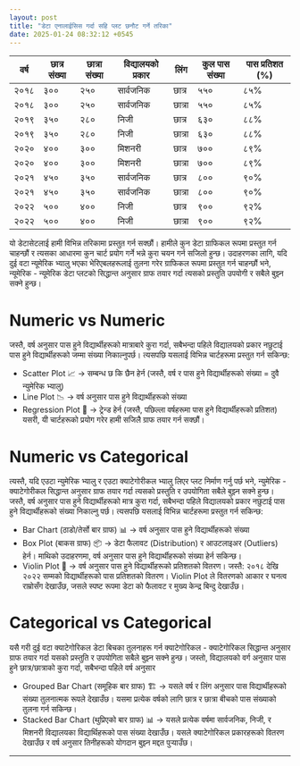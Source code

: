 ```yaml
---
layout: post
title: "डेटा एनालाईसिस गर्दा सहि प्लट छनौट गर्ने तरिका"
date: 2025-01-24 08:32:12 +0545
---
```


| वर्ष  | छात्र संख्या | छात्रा संख्या | विद्यालयको प्रकार | लिंग    | कुल पास संख्या | पास प्रतिशत (%) |
|-------|--------------|---------------|-------------------|---------|-----------------|------------------|
| २०१८  | ३००          | २५०           | सार्वजनिक        | छात्र   | ५५०             | ८५%              |
| २०१८  | ३००          | २५०           | सार्वजनिक        | छात्रा  | ५५०             | ८५%              |
| २०१९  | ३५०          | २८०           | निजी             | छात्र   | ६३०             | ८८%              |
| २०१९  | ३५०          | २८०           | निजी             | छात्रा  | ६३०             | ८८%              |
| २०२०  | ४००          | ३००           | मिशनरी           | छात्र   | ७००             | ८९%              |
| २०२०  | ४००          | ३००           | मिशनरी           | छात्रा  | ७००             | ८९%              |
| २०२१  | ४५०          | ३५०           | सार्वजनिक        | छात्र   | ८००             | ९०%              |
| २०२१  | ४५०          | ३५०           | सार्वजनिक        | छात्रा  | ८००             | ९०%              |
| २०२२  | ५००          | ४००           | निजी             | छात्र   | ९००             | ९२%              |
| २०२२  | ५००          | ४००           | निजी             | छात्रा  | ९००             | ९२%              |

यो डेटासेटलाई हामी विभिन्न तरिकामा प्रस्तुत गर्न सक्छौं। हामीले कुन डेटा ग्राफिकल रूपमा प्रस्तुत गर्न चाहन्छौं र त्यसका आधारमा कुन चार्ट प्रयोग गर्ने भन्ने कुरा चयन गर्न सजिलो हुन्छ। उदाहरणका लागि, यदि दुई वटा न्यूमेरिक भ्यालु भएका भेरिएबलहरूलाई तुलना गरेर ग्राफिकल रूपमा प्रस्तुत गर्न चाहन्छौं भने, न्यूमेरिक - न्यूमेरिक डेटा प्लटको सिद्धान्त अनुसार ग्राफ तयार गर्दा त्यसको प्रस्तुति उपयोगी र सबैले बुझ्न सक्ने हुन्छ।

# Numeric vs Numeric
जस्तै, वर्ष अनुसार पास हुने विद्यार्थीहरूको मात्राबारे कुरा गर्दा, सबैभन्दा पहिले विद्यालयको प्रकार नछुटाई पास हुने विद्यार्थीहरूको जम्मा संख्या निकाल्नुपर्छ। त्यसपछि यसलाई विभिन्न चार्टहरूमा प्रस्तुत गर्न सकिन्छ:
- Scatter Plot 📈 → सम्बन्ध छ कि छैन हेर्न (जस्तै, वर्ष र पास हुने विद्यार्थीहरूको संख्या = दुवै न्युमेरिक भ्यालु)
- Line Plot 📉 → वर्ष अनुसार पास हुने विद्यार्थीहरूको संख्या
- Regression Plot 📏 → ट्रेन्ड हेर्न (जस्तै, पछिल्ला वर्षहरूमा पास हुने विद्यार्थीहरूको प्रतिशत)
यसरी, यी चार्टहरूको प्रयोग गरेर हामी सजिलै ग्राफ तयार गर्न सक्छौं।

# Numeric vs Categorical

त्यस्तै, यदि एउटा न्युमेरिक भ्यालु र एउटा क्याटेगोरीकल भ्यालु लिएर प्लट निर्माण गर्नु पर्छ भने, न्युमेरिक - क्याटेगोरीकल सिद्धान्त अनुसार ग्राफ तयार गर्दा त्यसको प्रस्तुति र उपयोगिता सबैले बुझ्न सक्ने हुन्छ। जस्तै, वर्ष अनुसार पास हुने विद्यार्थीहरूको मात्र कुरा गर्दा, सबैभन्दा पहिले विद्यालयको प्रकार नछुटाई पास हुने विद्यार्थीहरूको संख्या निकाल्नु पर्छ। त्यसपछि यसलाई विभिन्न चार्टहरूमा प्रस्तुत गर्न सकिन्छ:
- Bar Chart (ठाडो/तेर्सो बार ग्राफ) 📊 → वर्ष अनुसार पास हुने विद्यार्थीहरूको संख्या
- Box Plot (बाकस ग्राफ) 📦 → डेटा फैलावट (Distribution) र आउटलाइअर (Outliers) हेर्न। माथिको उदाहरणमा, वर्ष अनुसार पास हुने विद्यार्थीहरूको संख्या हेर्न सकिन्छ।
- Violin Plot 🎻 → वर्ष अनुसार पास हुने विद्यार्थीहरूको प्रतिशतको वितरण। जस्तै: २०१८ देखि २०२२ सम्मको विद्यार्थीहरूको पास प्रतिशतको वितरण। Violin Plot ले वितरणको आकार र घनत्व राम्रोसँग देखाउँछ, जसले स्पष्ट रूपमा डेटा को फैलावट र मुख्य केन्द्र बिन्दु देखाउँछ।

# Categorical vs Categorical
यसै गरी दुई वटा क्याटेगोरिकल डेटा बिचका तुलनाहरू गर्न क्याटेगोरिकल - क्याटेगोरिकल सिद्धान्त अनुसार ग्राफ तयार गर्दा यसको प्रस्तुति र उपयोगिता सबैले बुझ्न सक्ने हुन्छ। जस्तो, विद्यालयको वर्ग अनुसार पास हुने छात्र/छात्राको कुरा गर्दा, सबैभन्दा पहिले वर्ष अनुसार 
- Grouped Bar Chart (समूहिक बार ग्राफ) 🏗 → यसले वर्ष र लिंग अनुसार पास विद्यार्थीहरूको संख्या तुलनात्मक रूपले देखाउँछ। यसमा प्रत्येक वर्षको लागि छात्र र छात्रा बीचको पास संख्याको तुलना गर्न सकिन्छ।
- Stacked Bar Chart (थुप्रिएको बार ग्राफ) 📊 → यसले प्रत्येक वर्षमा सार्वजनिक, निजी, र मिशनरी विद्यालयका विद्यार्थिहरूको पास संख्या देखाउँछ। यसले क्याटेगोरिकल प्रकारहरूको वितरण देखाउँछ र वर्ष अनुसार तिनीहरूको योगदान बुझ्न मद्दत पुर्‍याउँछ।

---
